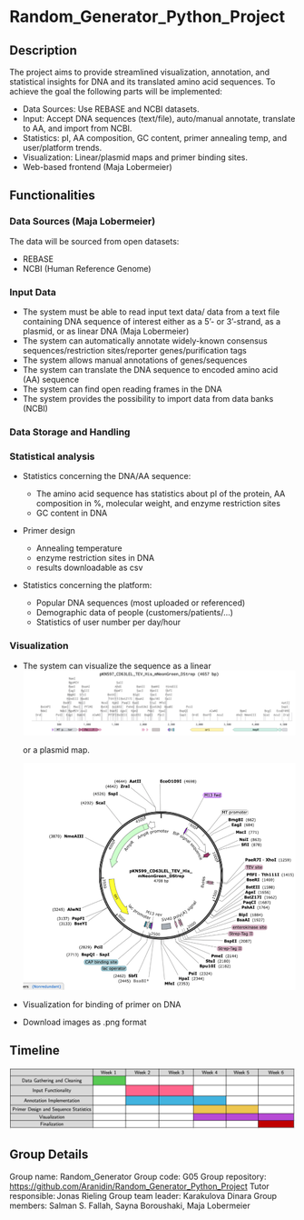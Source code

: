 # Random_Generator_Python_Project
## Description
The project aims to provide streamlined visualization, annotation, and statistical insights for DNA and its translated amino acid sequences.
To achieve the goal the following parts will be implemented:
* Data Sources: Use REBASE and NCBI datasets.
* Input: Accept DNA sequences (text/file), auto/manual annotate, translate to AA, and import from NCBI.
* Statistics: pI, AA composition, GC content, primer annealing temp, and user/platform trends.
* Visualization: Linear/plasmid maps and primer binding sites.
* Web-based frontend (Maja Lobermeier)
  
## Functionalities
### Data Sources (Maja Lobermeier)
The data will be sourced from open datasets:
* REBASE
* NCBI (Human Reference Genome)

### Input Data 
* The system must be able to read input text data/ data from a text file containing DNA sequence of interest either as a 5’- or 3’-strand, as a plasmid, or as linear DNA (Maja Lobermeier)
* The system can automatically annotate widely-known consensus sequences/restriction sites/reporter genes/purification tags
* The system allows manual annotations of genes/sequences
* The system can translate the DNA sequence to encoded amino acid (AA) sequence
* The system can find open reading frames in the DNA
* The system provides the possibility to import data from data banks (NCBI)

### Data Storage and Handling


### Statistical analysis
* Statistics concerning the DNA/AA sequence:
  * The amino acid sequence has statistics about pI of the protein, AA composition in %, molecular weight, and enzyme restriction sites 
  * GC content in DNA
* Primer design 
  * Annealing temperature
  * enzyme restriction sites in DNA
  * results downloadable as csv 

* Statistics concerning the platform:
  * Popular DNA sequences (most uploaded or referenced) 
  * Demographic data of people (customers/patients/…)
  * Statistics of user number per day/hour

### Visualization
* The system can visualize the sequence as a linear 
  ![Linear DNA map with annotations](linear_DNA_annot.png)

  or a plasmid map.
  
  <img src="plasmid_annot.png" width="500" height="400"/>
  
  
* Visualization for binding of primer on DNA
* Download images as .png format
## Timeline
![Image off the project timeline](timeline.png)
## Group Details
Group name: Random_Generator
Group code: G05
Group repository: https://github.com/Aranidin/Random_Generator_Python_Project
Tutor responsible: Jonas Rieling
Group team leader: Karakulova Dinara
Group members: Salman S. Fallah, Sayna Boroushaki, Maja Lobermeier
